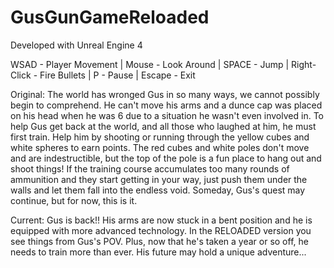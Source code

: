 # GusGunGameReloaded

Developed with Unreal Engine 4

WSAD - Player Movement | Mouse - Look Around | SPACE - Jump | Right-Click - Fire Bullets | P - Pause | Escape - Exit

Original:
The world has wronged Gus in so many ways, we cannot possibly begin to comprehend. He can't move his arms and a dunce cap was placed on his head when he was 6 due to a situation he wasn't even involved in. To help Gus get back at the world, and all those who laughed at him, he must first train. Help him by shooting or running through the yellow cubes and white spheres to earn points. The red cubes and white poles don't move and are indestructible, but the top of the pole is a fun place to hang out and shoot things! If the training course accumulates too many rounds of ammunition and they start getting in your way, just push them under the walls and let them fall into the endless void. Someday, Gus's quest may continue, but for now, this is it.


Current: 
Gus is back!! His arms are now stuck in a bent position and he is equipped with more advanced technology. In the RELOADED version you see things from Gus's POV. Plus, now that he's taken a year or so off, he needs to train more than ever. His future may hold a unique adventure... 
